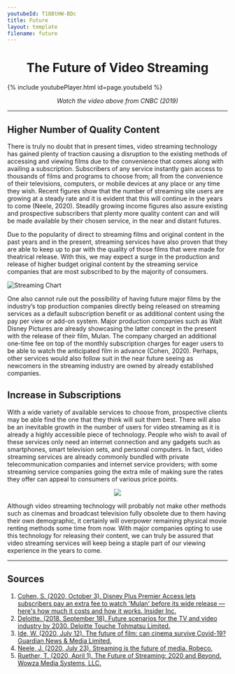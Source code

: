 ```yaml
---
youtubeId: T18BtHW-BDc
title: Future
layout: template
filename: future
--- 
```


<h1 align ="center" > The Future of Video Streaming </h1>


{% include youtubePlayer.html id=page.youtubeId %}

<p align = "center"> <i> Watch the video above from CNBC (2019) </i> </p> 

***

## Higher Number of Quality Content

There is truly no doubt that in present times, video streaming technology has gained plenty of traction causing a disruption to the existing methods of accessing and viewing films due to the convenience that comes along with availing a subscription. Subscribers of any service instantly gain access to thousands of films and programs to choose from; all from the convenience of their televisions, computers, or mobile devices at any place or any time they wish. Recent figures show that the number of streaming site users are growing at a steady rate and it is evident that this will continue in the years to come (Neele, 2020). Steadily growing income figures also assure existing and prospective subscribers that plenty more quality content can and will be made available by their chosen service, in the near and distant futures. 

Due to the popularity of direct to streaming films and original content in the past years and in the present, streaming services have also proven that they are able to keep up to par with the quality of those films that were made for theatrical release. With this, we may expect a surge in the production and release of higher budget original content by the streaming service companies that are most subscribed to by the majority of consumers.

![Streaming Chart](https://raw.githubusercontent.com/imcrisanto/mms-142/main/future%20streaming%20chart.png)

One also cannot rule out the possibility of having future major films by the industry’s top production companies directly being released on streaming services as a default subscription benefit or as additional content using the pay per view or add-on system. Major production companies such as Walt Disney Pictures are already showcasing the latter concept in the present with the release of their film, Mulan. The company charged an additional one-time fee on top of the monthly subscription charges for eager users to be able to watch the anticipated film in advance (Cohen, 2020). Perhaps, other services would also follow suit in the near future seeing as newcomers in the streaming industry are owned by already established companies.

## Increase in Subscriptions

With a wide variety of available services to choose from, prospective clients may be able find the one that they think will suit them best. There will also be an inevitable growth in the number of users for video streaming as it is already a highly accessible piece of technology. People who wish to avail of these services only need an internet connection and any gadgets such as smartphones, smart television sets, and personal computers. In fact, video streaming services are already commonly bundled with private telecommunication companies and internet service providers; with some streaming service companies going the extra mile of making sure the rates they offer can appeal to consumers of various price points.


<p align="center">
  <img src="https://raw.githubusercontent.com/imcrisanto/mms-142/main/obsolete%20dvd%20rental.png">
   <br>
</p>

Although video streaming technology will probably not make other methods such as cinemas and broadcast television fully obsolete due to them having their own demographic, it certainly will overpower remaining physical movie renting methods some time from now. With major companies opting to use this technology for releasing their content, we can truly be assured that video streaming services will keep being a staple part of our viewing experience in the years to come.

***

## Sources 
1. [Cohen, S. (2020, October 3). Disney Plus Premier Access lets subscribers pay an extra fee to watch 'Mulan' before its wide release — here's how much it costs and how it works. Insider Inc.](https://www.businessinsider.com/disney-plus-premiere-access)
2. [Deloitte. (2018, September 18). Future scenarios for the TV and video industry by 2030. Deloitte Touche Tohmatsu Limited.](https://www2.deloitte.com/global/en/pages/technology-media-and-telecommunications/articles/gx-future-of-tv-video.html)
3. [Ide, W. (2020, July 12). The future of film: can cinema survive Covid-19? Guardian News & Media Limited.](https://www.theguardian.com/film/2020/jul/12/the-future-of-film-can-cinema-survive-covid-19)
4. [Neele, J. (2020, July 23). Streaming is the future of media. Robeco.](https://www.robeco.com/en/insights/2020/07/streaming-is-the-future-of-media.html)
5. [Ruether, T. (2020, April 1). The Future of Streaming: 2020 and Beyond. Wowza Media Systems, LLC.](https://www.wowza.com/blog/future-of-streaming-2020-and-beyond)
